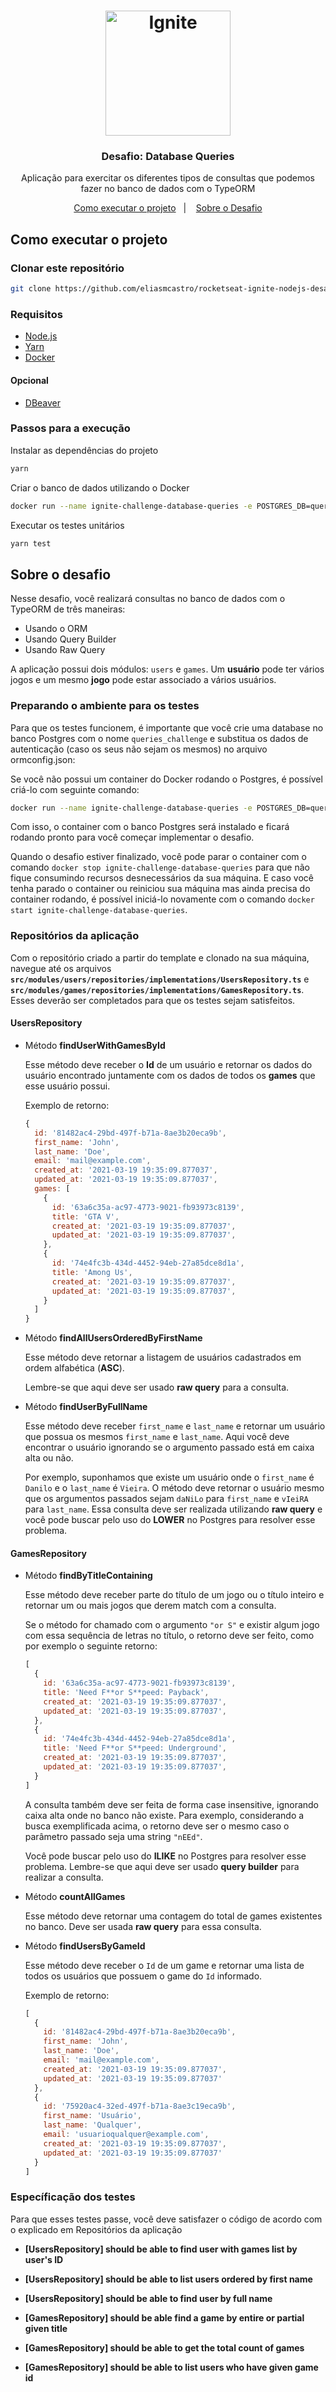 <h1 align="center">
  <img alt="Ignite" src=".github/logo_ignite.png" width="200px" />
</h1>

<h3 align="center">
  Desafio: Database Queries
</h3>

<p align="center">Aplicação para exercitar os diferentes tipos de consultas que podemos fazer no banco de dados com o TypeORM</p>

<p align="center">
  <a href="#como-executar-o-projeto">Como executar o projeto</a>&nbsp;&nbsp;&nbsp;|&nbsp;&nbsp;&nbsp;
  <a href="#sobre-o-desafio">Sobre o Desafio</a>
</p>

## Como executar o projeto

### Clonar este repositório

```bash
git clone https://github.com/eliasmcastro/rocketseat-ignite-nodejs-desafio-database-queries.git
```

### Requisitos

- [Node.js](https://nodejs.org)
- [Yarn](https://yarnpkg.com)
- [Docker](https://www.docker.com)

#### Opcional

- [DBeaver](https://dbeaver.io/)

### Passos para a execução

Instalar as dependências do projeto

```bash
yarn
```

Criar o banco de dados utilizando o Docker

```bash
docker run --name ignite-challenge-database-queries -e POSTGRES_DB=queries_challenge -e POSTGRES_PASSWORD=docker -p 5432:5432 -d postgres
```

Executar os testes unitários

```bash
yarn test
```

## Sobre o desafio

Nesse desafio, você realizará consultas no banco de dados com o TypeORM de três maneiras:

- Usando o ORM
- Usando Query Builder
- Usando Raw Query

A aplicação possui dois módulos: `users` e `games`. Um **usuário** pode ter vários jogos e um mesmo **jogo** pode estar associado a vários usuários.

### Preparando o ambiente para os testes

Para que os testes funcionem, é importante que você crie uma database no banco Postgres com o nome `queries_challenge` e substitua os dados de autenticação (caso os seus não sejam os mesmos) no arquivo ormconfig.json: 

Se você não possui um container do Docker rodando o Postgres, é possível criá-lo com seguinte comando:

```bash
docker run --name ignite-challenge-database-queries -e POSTGRES_DB=queries_challenge -e POSTGRES_PASSWORD=docker -p 5432:5432 -d postgres
```

Com isso, o container com o banco Postgres será instalado e ficará rodando pronto para você começar implementar o desafio.

Quando o desafio estiver finalizado, você pode parar o container com o comando `docker stop ignite-challenge-database-queries` para que não fique consumindo recursos desnecessários da sua máquina. E caso você tenha parado o container ou reiniciou sua máquina mas ainda precisa do container rodando, é possível iniciá-lo novamente com o comando `docker start ignite-challenge-database-queries`.

### Repositórios da aplicação

Com o repositório criado a partir do template e clonado na sua máquina, navegue até os arquivos **`src/modules/users/repositories/implementations/UsersRepository.ts`** e **`src/modules/games/repositories/implementations/GamesRepository.ts`**. Esses deverão ser completados para que os testes sejam satisfeitos.

#### UsersRepository

- Método **findUserWithGamesById**
    
  Esse método deve receber o **Id** de um usuário e retornar os dados do usuário encontrado juntamente com os dados de todos os **games** que esse usuário possui.
  
  Exemplo de retorno:
  
  ```jsx
  {
    id: '81482ac4-29bd-497f-b71a-8ae3b20eca9b',
    first_name: 'John',
    last_name: 'Doe',
    email: 'mail@example.com',
    created_at: '2021-03-19 19:35:09.877037',
    updated_at: '2021-03-19 19:35:09.877037',
    games: [
      {
        id: '63a6c35a-ac97-4773-9021-fb93973c8139',
        title: 'GTA V',
        created_at: '2021-03-19 19:35:09.877037',
        updated_at: '2021-03-19 19:35:09.877037',
      },
      {
        id: '74e4fc3b-434d-4452-94eb-27a85dce8d1a',
        title: 'Among Us',
        created_at: '2021-03-19 19:35:09.877037',
        updated_at: '2021-03-19 19:35:09.877037',
      }
    ]
  }
  ```
    
- Método **findAllUsersOrderedByFirstName**
    
  Esse método deve retornar a listagem de usuários cadastrados em ordem alfabética (**ASC**).
  
  Lembre-se que aqui deve ser usado **raw query** para a consulta.
    
- Método **findUserByFullName**
    
  Esse método deve receber `first_name` e `last_name` e retornar um usuário que possua os mesmos `first_name` e `last_name`. Aqui você deve encontrar o usuário ignorando se o argumento passado está em caixa alta ou não. 
  
  Por exemplo, suponhamos que existe um usuário onde o `first_name` é `Danilo` e o `last_name` é `Vieira`. O método deve retornar o usuário mesmo que os argumentos passados sejam `daNiLo` para `first_name` e `vIeiRA` para `last_name`. Essa consulta deve ser realizada utilizando **raw query** e você pode buscar pelo uso do **LOWER** no Postgres para resolver esse problema.

#### GamesRepository

- Método **findByTitleContaining**
    
  Esse método deve receber parte do título de um jogo ou o título inteiro e retornar um ou mais jogos que derem match com a consulta. 
  
  Se o método for chamado com o argumento `"or S"` e existir algum jogo com essa sequência de letras no título, o retorno deve ser feito, como por exemplo o seguinte retorno:
  
  ```jsx
  [
    {
      id: '63a6c35a-ac97-4773-9021-fb93973c8139',
      title: 'Need F**or S**peed: Payback',
      created_at: '2021-03-19 19:35:09.877037',
      updated_at: '2021-03-19 19:35:09.877037',
    },
    {
      id: '74e4fc3b-434d-4452-94eb-27a85dce8d1a',
      title: 'Need F**or S**peed: Underground',
      created_at: '2021-03-19 19:35:09.877037',
      updated_at: '2021-03-19 19:35:09.877037',
    }
  ]
  ```
  
  A consulta também deve ser feita de forma case insensitive, ignorando caixa alta onde no banco não existe. Para exemplo, considerando a busca exemplificada acima, o retorno deve ser o mesmo caso o parâmetro passado seja uma string `"nEEd"`. 
  
  Você pode buscar pelo uso do **ILIKE** no Postgres para resolver esse problema. Lembre-se que aqui deve ser usado **query builder** para realizar a consulta.
    
- Método **countAllGames**
    
  Esse método deve retornar uma contagem do total de games existentes no banco. Deve ser usada **raw query** para essa consulta.
    
- Método **findUsersByGameId**
    
  Esse método deve receber o `Id` de um game e retornar uma lista de todos os usuários que possuem o game do `Id` informado. 
  
  Exemplo de retorno:
  
  ```jsx
  [
    {
      id: '81482ac4-29bd-497f-b71a-8ae3b20eca9b',
      first_name: 'John',
      last_name: 'Doe',
      email: 'mail@example.com',
      created_at: '2021-03-19 19:35:09.877037',
      updated_at: '2021-03-19 19:35:09.877037'
    },
    {
      id: '75920ac4-32ed-497f-b71a-8ae3c19eca9b',
      first_name: 'Usuário',
      last_name: 'Qualquer',
      email: 'usuarioqualquer@example.com',
      created_at: '2021-03-19 19:35:09.877037',
      updated_at: '2021-03-19 19:35:09.877037'
    }
  ]
  ```

### Específicação dos testes

Para que esses testes passe, você deve satisfazer o código de acordo com o explicado em Repositórios da aplicação

- **[UsersRepository] should be able to find user with games list by user's ID**

- **[UsersRepository] should be able to list users ordered by first name**

- **[UsersRepository] should be able to find user by full name**

- **[GamesRepository] should be able find a game by entire or partial given title**

- **[GamesRepository] should be able to get the total count of games**

- **[GamesRepository] should be able to list users who have given game id**
